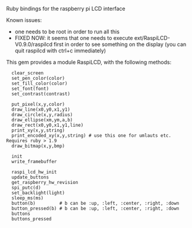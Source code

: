 Ruby bindings for the raspberry pi LCD interface

Known issues:
- one needs to be root in order to run all this
- FIXED NOW: it seems that one needs to execute ext/RaspiLCD-V0.9.0/raspilcd first in order to see something on the display (you can quit raspilcd with ctrl+c immediately)

This gem provides a module RaspiLCD, with the following methods:

      clear_screen
      set_pen_color(color)
      set_fill_color(color)
      set_font(font)
      set_contrast(contrast)

      put_pixel(x,y,color)
      draw_line(x0,y0,x1,y1)
      draw_circle(x,y,radius)
      draw_ellipse(xm,ym,a,b)
      draw_rect(x0,y0,x1,y1,line)
      print_xy(x,y,string)
      print_encoded_xy(x,y,string) # use this one for umlauts etc. Requires ruby > 1.9
      draw_bitmap(x,y,bmp)

      init
      write_framebuffer

      raspi_lcd_hw_init
      update_buttons
      get_raspberry_hw_revision
      spi_putc(d)
      set_backlight(light)
      sleep_ms(ms)
      button(b)         # b can be :up, :left, :center, :right, :down 
      button_pressed(b) # b can be :up, :left, :center, :right, :down 
      buttons
      buttons_pressed

